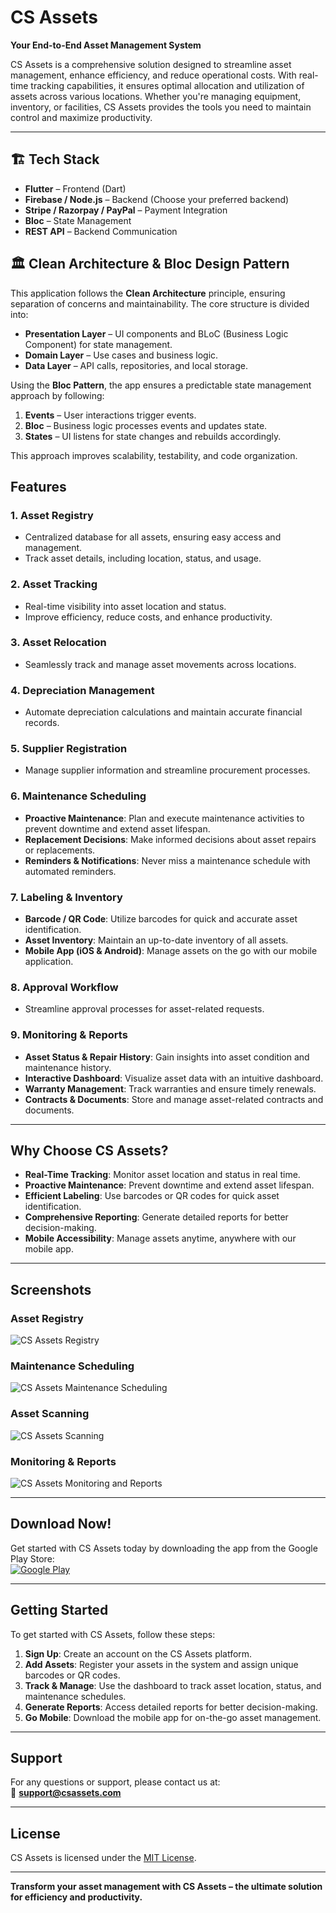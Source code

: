 # CS Assets

**Your End-to-End Asset Management System**

CS Assets is a comprehensive solution designed to streamline asset management, enhance efficiency, and reduce operational costs. With real-time tracking capabilities, it ensures optimal allocation and utilization of assets across various locations. Whether you're managing equipment, inventory, or facilities, CS Assets provides the tools you need to maintain control and maximize productivity.

---
## 🏗 Tech Stack
- **Flutter** – Frontend (Dart)
- **Firebase / Node.js** – Backend (Choose your preferred backend)
- **Stripe / Razorpay / PayPal** – Payment Integration
- **Bloc** – State Management
- **REST API** – Backend Communication

## 🏛 Clean Architecture & Bloc Design Pattern
This application follows the **Clean Architecture** principle, ensuring separation of concerns and maintainability. The core structure is divided into:
- **Presentation Layer** – UI components and BLoC (Business Logic Component) for state management.
- **Domain Layer** – Use cases and business logic.
- **Data Layer** – API calls, repositories, and local storage.

Using the **Bloc Pattern**, the app ensures a predictable state management approach by following:
1. **Events** – User interactions trigger events.
2. **Bloc** – Business logic processes events and updates state.
3. **States** – UI listens for state changes and rebuilds accordingly.

This approach improves scalability, testability, and code organization.
## Features

### 1. **Asset Registry**
   - Centralized database for all assets, ensuring easy access and management.
   - Track asset details, including location, status, and usage.

### 2. **Asset Tracking**
   - Real-time visibility into asset location and status.
   - Improve efficiency, reduce costs, and enhance productivity.

### 3. **Asset Relocation**
   - Seamlessly track and manage asset movements across locations.

### 4. **Depreciation Management**
   - Automate depreciation calculations and maintain accurate financial records.

### 5. **Supplier Registration**
   - Manage supplier information and streamline procurement processes.

### 6. **Maintenance Scheduling**
   - **Proactive Maintenance**: Plan and execute maintenance activities to prevent downtime and extend asset lifespan.
   - **Replacement Decisions**: Make informed decisions about asset repairs or replacements.
   - **Reminders & Notifications**: Never miss a maintenance schedule with automated reminders.

### 7. **Labeling & Inventory**
   - **Barcode / QR Code**: Utilize barcodes for quick and accurate asset identification.
   - **Asset Inventory**: Maintain an up-to-date inventory of all assets.
   - **Mobile App (iOS & Android)**: Manage assets on the go with our mobile application.

### 8. **Approval Workflow**
   - Streamline approval processes for asset-related requests.

### 9. **Monitoring & Reports**
   - **Asset Status & Repair History**: Gain insights into asset condition and maintenance history.
   - **Interactive Dashboard**: Visualize asset data with an intuitive dashboard.
   - **Warranty Management**: Track warranties and ensure timely renewals.
   - **Contracts & Documents**: Store and manage asset-related contracts and documents.

---

## Why Choose CS Assets?

- **Real-Time Tracking**: Monitor asset location and status in real time.
- **Proactive Maintenance**: Prevent downtime and extend asset lifespan.
- **Efficient Labeling**: Use barcodes or QR codes for quick asset identification.
- **Comprehensive Reporting**: Generate detailed reports for better decision-making.
- **Mobile Accessibility**: Manage assets anytime, anywhere with our mobile app.

---

## Screenshots

### Asset Registry
![CS Assets Registry](https://play.google.com/store/apps/details?id=com.corporate_stack.assets&hl=en#1)

### Maintenance Scheduling
![CS Assets Maintenance Scheduling](https://play.google.com/store/apps/details?id=com.corporate_stack.assets&hl=en#2)

### Asset Scanning
![CS Assets Scanning](https://play.google.com/store/apps/details?id=com.corporate_stack.assets&hl=en#3)

### Monitoring & Reports
![CS Assets Monitoring and Reports](https://play.google.com/store/apps/details?id=com.corporate_stack.assets&hl=en#4)

---

## Download Now!

Get started with CS Assets today by downloading the app from the Google Play Store:  
[![Google Play](https://img.shields.io/badge/Google_Play-Download_Now-green?logo=google-play)](https://play.google.com/store/apps/details?id=com.corporate_stack.assets&hl=en)

---

## Getting Started

To get started with CS Assets, follow these steps:

1. **Sign Up**: Create an account on the CS Assets platform.
2. **Add Assets**: Register your assets in the system and assign unique barcodes or QR codes.
3. **Track & Manage**: Use the dashboard to track asset location, status, and maintenance schedules.
4. **Generate Reports**: Access detailed reports for better decision-making.
5. **Go Mobile**: Download the mobile app for on-the-go asset management.

---

## Support

For any questions or support, please contact us at:  
📧 **support@csassets.com**  

---

## License

CS Assets is licensed under the [MIT License](LICENSE).

---

**Transform your asset management with CS Assets – the ultimate solution for efficiency and productivity.**
